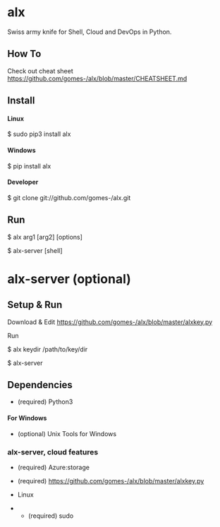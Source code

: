 # alx

Swiss army knife for Shell, Cloud and DevOps in Python.

## How To

Check out cheat sheet https://github.com/gomes-/alx/blob/master/CHEATSHEET.md

## Install

#### Linux

$ sudo pip3 install alx

#### Windows

$ pip install alx

#### Developer

$ git clone git://github.com/gomes-/alx.git

## Run

$ alx arg1 [arg2] [options]

$ alx-server [shell]

# alx-server (optional)
## Setup & Run

Download & Edit https://github.com/gomes-/alx/blob/master/alxkey.py

Run

$ alx keydir /path/to/key/dir

$ alx-server


## Dependencies

* (required) Python3
 
#### For Windows

* (optional) Unix Tools for Windows
 
### alx-server, cloud features

* (required) Azure:storage

* (required) https://github.com/gomes-/alx/blob/master/alxkey.py

* Linux

* * (required) sudo





